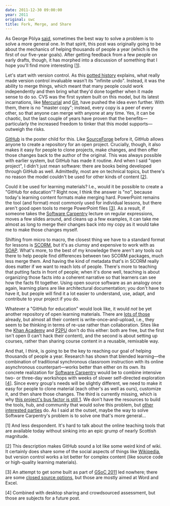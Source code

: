 ```yaml
---
date: 2011-12-30 09:00:00
year: 2011
original: swc
title: Fork, Merge, and Share
---
```

<p>As George P&ograve;lya <a href="http://en.wikipedia.org/wiki/How_to_Solve_It">said</a>, sometimes the best way to solve a problem is to solve a more general one. In that spirit, this post was originally going to be about the mechanics of helping thousands of people a year (which is the first of our five-year goals). After getting feedback from a few people on early drafts, though, it has morphed into a discussion of something that I hope you'll find more interesting [<a href="#1">1</a>].</p>
<p>Let's start with version control. As this <a href="http://www.flourish.org/blog/?p=397">potted history</a> explains, what really made version control invaluable wasn't its "infinite undo". Instead, it was the ability to merge things, which meant that many people could work independently and then bring what they'd done together when it made sense to do so. CVS was the first system built on this model, but its latest incarnations, like <a href="http://mercurial.selenic.com/">Mercurial</a> and <a href="http://git-scm.com/">Git</a>, have pushed the idea even further. With them, there is no "master copy"; instead, every copy is a peer of every other, so that anyone can merge with anyone at any time. Yes, it can be chaotic, but the last couple of years have proven that the benefits&mdash;particularly the increased freedom to tinker that this model supports&mdash;outweigh the risks.</p>
<p><a href="https://github.com/">GitHub</a> is the poster child for this. Like <a href="http://sourceforge.net/">SourceForge</a> before it, GitHub allows anyone to create a repository for an open project. Crucially, though, it also makes it easy for people to clone projects, make changes, and then offer those changes back to the author of the original. This was always possible with earlier system, but GitHub has made it routine. And when I said "open project", I didn't just mean software: there are books being developed through GitHub as well. Admittedly, most are on technical topics, but there's no reason the model couldn't be used for other kinds of content [<a href="#2">2</a>].</p>
<p>Could it be used for learning materials? I.e., would it be possible to create a "GitHub for education"? Right now, I think the answer is "no", because today's learning content formats make merging hard. PowerPoint remains the tool (and format) most commonly used for individual lessons, but there aren't good open tools to merge PowerPoint files [<a href="#3">3</a>]. As a result, if someone takes the <a href="https://software-carpentry.org">Software Carpentry</a> lecture on regular expressions, moves a few slides around, and cleans up a few examples, it can take me almost as long to merge their changes back into my copy as it would take me to make those changes myself.</p>
<p>Shifting from micro to macro, the closest thing we have to a standard format for lessons is <a href="http://en.wikipedia.org/wiki/Sharable_Content_Object_Reference_Model">SCORM</a>, but it's as clumsy and expensive to work with as <a href="http://wanderingbarque.com/nonintersecting/2006/11/15/the-s-stands-for-simple/">SOAP</a>. What's more, to the best of my knowledge there aren't any tools out there to help people find differences between two SCORM packages, much less merge them. And having the kind of metadata that's in SCORM really does matter if we want to reach lots of people. There's more to teaching that putting facts in front of people; when it's done well, teaching is about organizing those facts into a coherent narrative so that learners can see how the facts fit together. Using open source software as an analogy once again, learning plans are like architectural documentation; you don't have to have it, but people will find it a lot easier to understand, use, adapt, and contribute to your project if you do.</p>
<p>Whatever a "GitHub for education" would look like, it would <em>not</em> be yet another repository of open learning materials. There are <a href="http://wikieducator.org/Exemplary_Collection_of_Open_eLearning_Content_Repositories">lots of those</a> already, but almost all their content is write-once-and-upload, i.e., they seem to be thinking in terms of re-use rather than collaboration. Sites like the <a href="http://www.khanacademy.org/">Khan Academy</a> and <a href="http://p2pu.org/">P2PU</a> don't do this either: both are free, but the first isn't open (I can't hack their content), and the second is about setting up courses, rather than sharing course content in a reusable, remixable way.</p>
<p>And that, I think, is going to be the key to reaching our goal of helping thousands of people a year. Research has shown that blended learning&mdash;the combination of traditional synchronous classroom instruction with its online asynchronous counterpart&mdash;works better than either on its own. Its concrete realization for <a href="https://software-carpentry.org">Software Carpentry</a> would be to combine intensive two- or three-day workshops with weeks of slower self-directed exploration [<a href="#4">4</a>]. Since every group's needs will be slightly different, we need to make it easy for people to clone material (each other's as well as ours), customize it, and then share those changes. The third is currently missing, which is why <a href="{{site.baseurl}}/blog/2011/12/what-success-looks-like-five-years-out.html#busfactor">this project's bus factor is still 1</a>. We don't have the resources to build the tools, hub, and community that would solve this problem, but <a href="http://commonspace.wordpress.com/mozilla-learning-proposa/">other interested parties</a> do. As I said at the outset, maybe the way to solve Software Carpentry's problem is to solve one that's more general...</p>
<p id="1">[1] And less despondent. It's hard to talk about the online teaching tools that are available today without sinking into an epic grump of nearly Scottish magnitude.</p>
<p id="2">[2] This description makes GitHub sound a lot like some weird kind of wiki. It certainly does share some of the social aspects of things like <a href="http://www.wikipedia.org/">Wikipedia</a>, but version control works a lot better for complex content (like source code or high-quality learning materials).</p>
<p id="3">[3] An attempt to get some built as part of <a href="http://gsoc-wiki.osuosl.org/index.php/Diff_Initiative">GSoC 2011</a> led nowhere; there are some <a href="http://www.diffutils.com/">closed source options</a>, but those are mostly aimed at Word and Excel.</p>
<p id="4">[4] Combined with desktop sharing and crowdsourced assessment, but those are subjects for a future post.</p>
